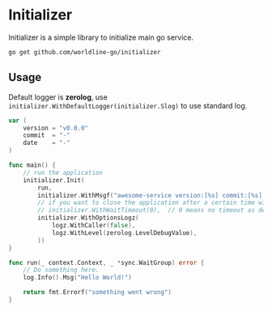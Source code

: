 # Initializer

Initializer is a simple library to initialize main go service.

```sh
go get github.com/worldline-go/initializer
```

## Usage

Default logger is __zerolog__, use `initializer.WithDefaultLogger(initializer.Slog)` to use standard log.

```go
var (
	version = "v0.0.0"
	commit  = "-"
	date    = "-"
)

func main() {
	// run the application
	initializer.Init(
		run,
		initializer.WithMsgf("awesome-service version:[%s] commit:[%s] date:[%s]", version, commit, date),
		// if you want to close the application after a certain time without waiting the waitgroup
		// initializer.WithWaitTimeout(0),  // 0 means no timeout as default (time.Duration)
		initializer.WithOptionsLogz(
			logz.WithCaller(false),
			logz.WithLevel(zerolog.LevelDebugValue),
		))
}

func run(_ context.Context, _ *sync.WaitGroup) error {
	// Do something here.
	log.Info().Msg("Hello World!")

	return fmt.Errorf("something went wrong")
}
```

